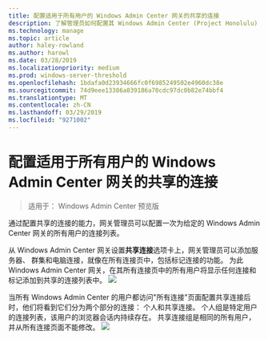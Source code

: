 ```yaml
---
title: 配置适用于所有用户的 Windows Admin Center 网关的共享的连接
description: 了解管理员如何配置其 Windows Admin Center (Project Honolulu) 网关一次以允许所有用户共享单个连接的列表。
ms.technology: manage
ms.topic: article
author: haley-rowland
ms.author: harowl
ms.date: 03/28/2019
ms.localizationpriority: medium
ms.prod: windows-server-threshold
ms.openlocfilehash: 1bdafa0d23934666fc0f6985249502e4960dc38e
ms.sourcegitcommit: 74d9eee13386a039186a70cdc97dc0b82e74bbf4
ms.translationtype: MT
ms.contentlocale: zh-CN
ms.lasthandoff: 03/29/2019
ms.locfileid: "9271002"
---
```

# 配置适用于所有用户的 Windows Admin Center 网关的共享的连接

> 适用于： Windows Admin Center 预览版

通过配置共享的连接的能力，网关管理员可以配置一次为给定的 Windows Admin Center 网关的所有用户的连接列表。 

从 Windows Admin Center 网关设置**共享连接**选项卡上，网关管理员可以添加服务器、 群集和电脑连接，就像在所有连接页中，包括标记连接的功能。 为此 Windows Admin Center 网关，在其所有连接页中的所有用户将显示任何连接和标记添加到共享的连接列表中。
    ![](../media/shared-cnxns-1.png)

当所有 Windows Admin Center 的用户都访问"所有连接"页面配置共享连接后时，他们将看到它们分为两个部分的连接： 个人和共享连接。 个人组是特定用户的连接列表，该用户的浏览器会话内持续存在。 共享连接组是相同的所有用户，并从所有连接页面不能修改。
![](../media/shared-cnxns-2.png)
